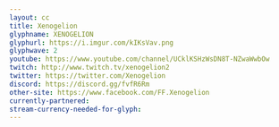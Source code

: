 ```yaml
---
layout: cc
title: Xenogelion
glyphname: XENOGELION
glyphurl: https://i.imgur.com/kIKsVav.png
glyphwave: 2
youtube: https://www.youtube.com/channel/UCklKSHzWsDN8T-NZwaWwbOw
twitch: http://www.twitch.tv/xenogelion2
twitter: https://twitter.com/Xenogelion
discord: https://discord.gg/fvfR6Rm
other-site: https://www.facebook.com/FF.Xenogelion
currently-partnered: 
stream-currency-needed-for-glyph: 
---
```

